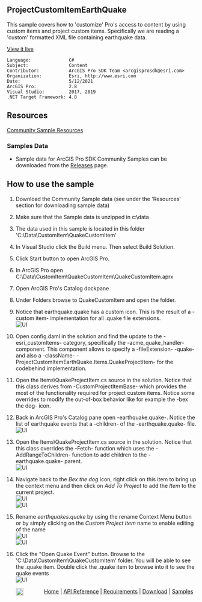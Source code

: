 ## ProjectCustomItemEarthQuake

<!-- TODO: Write a brief abstract explaining this sample -->
This sample covers how to 'customize' Pro's access to content by using custom items and project custom items.  Specifically we are reading a 'custom' formatted XML file containing earthquake data.  
  


<a href="http://pro.arcgis.com/en/pro-app/sdk/" target="_blank">View it live</a>

<!-- TODO: Fill this section below with metadata about this sample-->
```
Language:              C#
Subject:               Content
Contributor:           ArcGIS Pro SDK Team <arcgisprosdk@esri.com>
Organization:          Esri, http://www.esri.com
Date:                  5/12/2021
ArcGIS Pro:            2.8
Visual Studio:         2017, 2019
.NET Target Framework: 4.8
```

## Resources

[Community Sample Resources](https://github.com/Esri/arcgis-pro-sdk-community-samples#resources)

### Samples Data

* Sample data for ArcGIS Pro SDK Community Samples can be downloaded from the [Releases](https://github.com/Esri/arcgis-pro-sdk-community-samples/releases) page.  

## How to use the sample
<!-- TODO: Explain how this sample can be used. To use images in this section, create the image file in your sample project's screenshots folder. Use relative url to link to this image using this syntax: ![My sample Image](FacePage/SampleImage.png) -->
1. Download the Community Sample data (see under the 'Resources' section for downloading sample data)  
1. Make sure that the Sample data is unzipped in c:\data   
1. The data used in this sample is located in this folder 'C:\Data\CustomItem\QuakeCustomItem'  
1. In Visual Studio click the Build menu. Then select Build Solution.  
1. Click Start button to open ArcGIS Pro.  
1. In ArcGIS Pro open C:\Data\CustomItem\QuakeCustomItem\QuakeCustomItem.aprx  
1. Open ArcGIS Pro's Catalog dockpane  
1. Under Folders browse to QuakeCustomItem and open the folder.    
1. Notice that earthquake.quake has a custom icon.  This is the result of a -custom item- implementation for all .quake file extensions.  
![UI](Screenshots/Screen1.png)    
  
1. Open config.daml in the solution and find the update to the -esri_customItems- category, specifically the -acme_quake_handler- component.  This component allows to specify a -fileExtension- -quake- and also a -className- -ProjectCustomItemEarthQuake.Items.QuakeProjectItem- for the codebehind implementation.  
1. Open the Items\QuakeProjectItem.cs source in the solution.  Notice that this class derives from -CustomProjectItemBase- which provides the most of the functionality required for project custom items.  Notice some overrides to modify the out-of-box behavior like for example the -bex the dog- icon.  
1. Back in ArcGIS Pro's Catalog pane open -earthquake.quake-.  Notice the list of earthquake events that a -children- of the -earthquake.quake- file.  
![UI](Screenshots/Screen1.png)     
  
1. Open the Items\QuakeProjectItem.cs source in the solution.  Notice that this class overrides the -Fetch- function which uses the -AddRangeToChildren- function to add children to the -earthquake.quake- parent.  
![UI](Screenshots/Screen2.png)     
  
1. Navigate back to the *Bex the dog* icon, right click on this item to bring up the context menu and then click on *Add To Project* to add the *Item* to the current project.  
![UI](Screenshots/Screen3.png)  
![UI](Screenshots/Screen4.png)  
  
1. Rename *earthquakes.quake* by using the rename Context Menu button or by simply clicking on the *Custom Project Item* name to enable editing of the name  
![UI](Screenshots/Screen5.png)  
![UI](Screenshots/Screen6.png)  
  
1. Click the "Open Quake Event" button. Browse to the 'C:\Data\CustomItem\QuakeCustomItem' folder. You will be able to see the .quake item.  Double click the .quake item to browse into it to see the quake events  
![UI](Screenshots/Screen6.png)  
  


<!-- End -->

&nbsp;&nbsp;&nbsp;&nbsp;&nbsp;&nbsp;<img src="https://esri.github.io/arcgis-pro-sdk/images/ArcGISPro.png"  alt="ArcGIS Pro SDK for Microsoft .NET Framework" height = "20" width = "20" align="top"  >
&nbsp;&nbsp;&nbsp;&nbsp;&nbsp;&nbsp;&nbsp;&nbsp;&nbsp;&nbsp;&nbsp;&nbsp;
[Home](https://github.com/Esri/arcgis-pro-sdk/wiki) | <a href="https://pro.arcgis.com/en/pro-app/latest/sdk/api-reference" target="_blank">API Reference</a> | [Requirements](https://github.com/Esri/arcgis-pro-sdk/wiki#requirements) | [Download](https://github.com/Esri/arcgis-pro-sdk/wiki#installing-arcgis-pro-sdk-for-net) | <a href="https://github.com/esri/arcgis-pro-sdk-community-samples" target="_blank">Samples</a>
